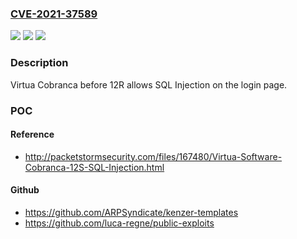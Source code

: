 ### [CVE-2021-37589](https://cve.mitre.org/cgi-bin/cvename.cgi?name=CVE-2021-37589)
![](https://img.shields.io/static/v1?label=Product&message=n%2Fa&color=blue)
![](https://img.shields.io/static/v1?label=Version&message=n%2Fa&color=blue)
![](https://img.shields.io/static/v1?label=Vulnerability&message=n%2Fa&color=brighgreen)

### Description

Virtua Cobranca before 12R allows SQL Injection on the login page.

### POC

#### Reference
- http://packetstormsecurity.com/files/167480/Virtua-Software-Cobranca-12S-SQL-Injection.html

#### Github
- https://github.com/ARPSyndicate/kenzer-templates
- https://github.com/luca-regne/public-exploits

